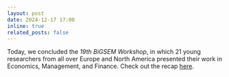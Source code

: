 ```yaml
---
layout: post
date: 2024-12-17 17:00
inline: true
related_posts: false
---
```


Today, we concluded the *19th BiGSEM Workshop*, in which 21 young researchers from all over Europe and North America presented their work in Economics, Management, and Finance. Check out the recap [here](https://www.linkedin.com/posts/fabian-m-fuchs_recap-of-the-19th-bigsem-workshop-at-bielefeld-activity-7275177713806585856-2Yc4).